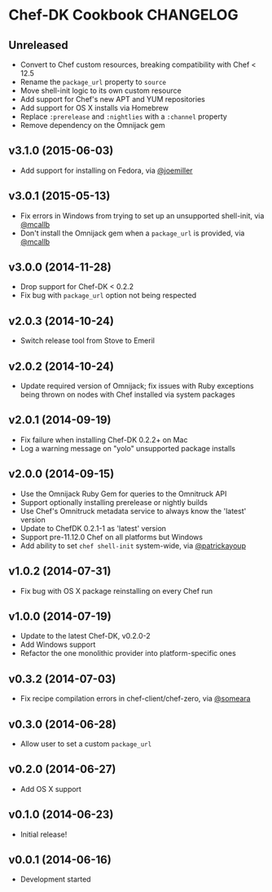 Chef-DK Cookbook CHANGELOG
==========================

Unreleased
----------
* Convert to Chef custom resources, breaking compatibility with Chef < 12.5
* Rename the `package_url` property to `source`
* Move shell-init logic to its own custom resource
* Add support for Chef's new APT and YUM repositories
* Add support for OS X installs via Homebrew
* Replace `:prerelease` and `:nightlies` with a `:channel` property
* Remove dependency on the Omnijack gem

v3.1.0 (2015-06-03)
-------------------
* Add support for installing on Fedora, via [@joemiller][]

[@joemiller]: https://github.com/joemiller

v3.0.1 (2015-05-13)
-------------------
* Fix errors in Windows from trying to set up an unsupported shell-init, via
  [@mcallb][]
* Don't install the Omnijack gem when a `package_url` is provided, via
  [@mcallb][]

[@mcallb]: https://github.com/mcallb

v3.0.0 (2014-11-28)
-------------------
* Drop support for Chef-DK < 0.2.2
* Fix bug with `package_url` option not being respected

v2.0.3 (2014-10-24)
-------------------
* Switch release tool from Stove to Emeril

v2.0.2 (2014-10-24)
-------------------
* Update required version of Omnijack; fix issues with Ruby exceptions being
  thrown on nodes with Chef installed via system packages

v2.0.1 (2014-09-19)
-------------------
* Fix failure when installing Chef-DK 0.2.2+ on Mac
* Log a warning message on "yolo" unsupported package installs

v2.0.0 (2014-09-15)
-------------------
* Use the Omnijack Ruby Gem for queries to the Omnitruck API
* Support optionally installing prerelease or nightly builds
* Use Chef's Omnitruck metadata service to always know the 'latest' version
* Update to ChefDK 0.2.1-1 as 'latest' version
* Support pre-11.12.0 Chef on all platforms but Windows
* Add ability to set `chef shell-init` system-wide, via [@patrickayoup][]

[@patrickayoup]: https://github.com/patrickayoup

v1.0.2 (2014-07-31)
-------------------
* Fix bug with OS X package reinstalling on every Chef run

v1.0.0 (2014-07-19)
-------------------
* Update to the latest Chef-DK, v0.2.0-2
* Add Windows support
* Refactor the one monolithic provider into platform-specific ones

v0.3.2 (2014-07-03)
-------------------
* Fix recipe compilation errors in chef-client/chef-zero, via [@someara][]

[@someara]: https://github.com/someara


v0.3.0 (2014-06-28)
-------------------
* Allow user to set a custom `package_url`


v0.2.0 (2014-06-27)
-------------------
* Add OS X support


v0.1.0 (2014-06-23)
-------------------
- Initial release!


v0.0.1 (2014-06-16)
-------------------
- Development started
